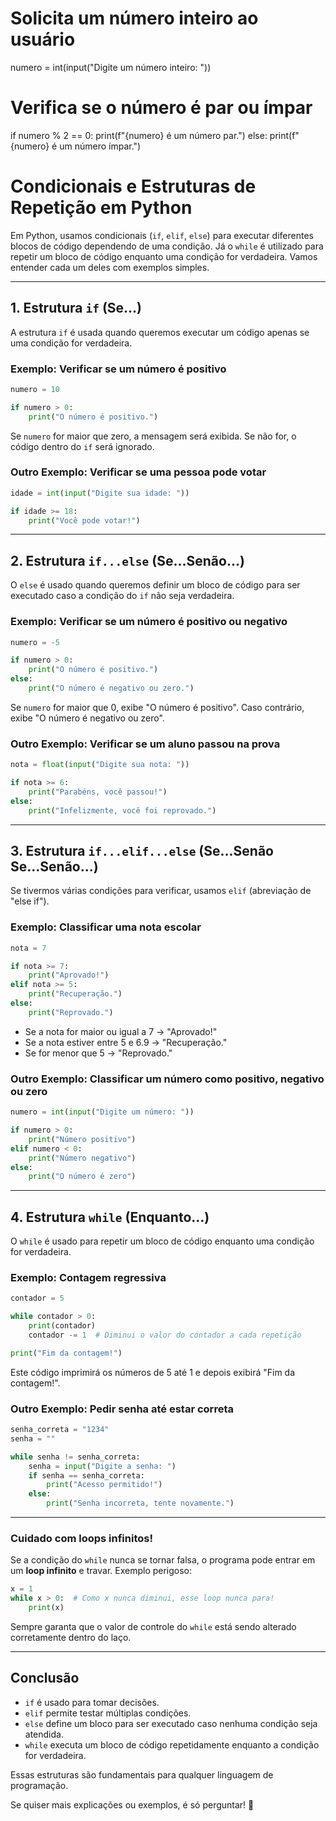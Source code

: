 # Solicita um número inteiro ao usuário

numero = int(input("Digite um número inteiro: "))

# Verifica se o número é par ou ímpar

if numero % 2 == 0:
print(f"{numero} é um número par.")
else:
print(f"{numero} é um número ímpar.")

# **Condicionais e Estruturas de Repetição em Python**

Em Python, usamos condicionais (`if`, `elif`, `else`) para executar diferentes blocos de código dependendo de uma condição. Já o `while` é utilizado para repetir um bloco de código enquanto uma condição for verdadeira. Vamos entender cada um deles com exemplos simples.

---

## **1. Estrutura `if` (Se...)**

A estrutura `if` é usada quando queremos executar um código apenas se uma condição for verdadeira.

### **Exemplo: Verificar se um número é positivo**

```python
numero = 10

if numero > 0:
    print("O número é positivo.")
```

Se `numero` for maior que zero, a mensagem será exibida. Se não for, o código dentro do `if` será ignorado.

### **Outro Exemplo: Verificar se uma pessoa pode votar**

```python
idade = int(input("Digite sua idade: "))

if idade >= 18:
    print("Você pode votar!")
```

---

## **2. Estrutura `if...else` (Se...Senão...)**

O `else` é usado quando queremos definir um bloco de código para ser executado caso a condição do `if` não seja verdadeira.

### **Exemplo: Verificar se um número é positivo ou negativo**

```python
numero = -5

if numero > 0:
    print("O número é positivo.")
else:
    print("O número é negativo ou zero.")
```

Se `numero` for maior que 0, exibe "O número é positivo". Caso contrário, exibe "O número é negativo ou zero".

### **Outro Exemplo: Verificar se um aluno passou na prova**

```python
nota = float(input("Digite sua nota: "))

if nota >= 6:
    print("Parabéns, você passou!")
else:
    print("Infelizmente, você foi reprovado.")
```

---

## **3. Estrutura `if...elif...else` (Se...Senão Se...Senão...)**

Se tivermos várias condições para verificar, usamos `elif` (abreviação de "else if").

### **Exemplo: Classificar uma nota escolar**

```python
nota = 7

if nota >= 7:
    print("Aprovado!")
elif nota >= 5:
    print("Recuperação.")
else:
    print("Reprovado.")
```

- Se a nota for maior ou igual a 7 → "Aprovado!"
- Se a nota estiver entre 5 e 6.9 → "Recuperação."
- Se for menor que 5 → "Reprovado."

### **Outro Exemplo: Classificar um número como positivo, negativo ou zero**

```python
numero = int(input("Digite um número: "))

if numero > 0:
    print("Número positivo")
elif numero < 0:
    print("Número negativo")
else:
    print("O número é zero")
```

---

## **4. Estrutura `while` (Enquanto...)**

O `while` é usado para repetir um bloco de código enquanto uma condição for verdadeira.

### **Exemplo: Contagem regressiva**

```python
contador = 5

while contador > 0:
    print(contador)
    contador -= 1  # Diminui o valor do contador a cada repetição

print("Fim da contagem!")
```

Este código imprimirá os números de 5 até 1 e depois exibirá "Fim da contagem!".

### **Outro Exemplo: Pedir senha até estar correta**

```python
senha_correta = "1234"
senha = ""

while senha != senha_correta:
    senha = input("Digite a senha: ")
    if senha == senha_correta:
        print("Acesso permitido!")
    else:
        print("Senha incorreta, tente novamente.")
```

---

### **Cuidado com loops infinitos!**

Se a condição do `while` nunca se tornar falsa, o programa pode entrar em um **loop infinito** e travar. Exemplo perigoso:

```python
x = 1
while x > 0:  # Como x nunca diminui, esse loop nunca para!
    print(x)
```

Sempre garanta que o valor de controle do `while` está sendo alterado corretamente dentro do laço.

---

## **Conclusão**

- `if` é usado para tomar decisões.
- `elif` permite testar múltiplas condições.
- `else` define um bloco para ser executado caso nenhuma condição seja atendida.
- `while` executa um bloco de código repetidamente enquanto a condição for verdadeira.

Essas estruturas são fundamentais para qualquer linguagem de programação.

Se quiser mais explicações ou exemplos, é só perguntar! 🚀
